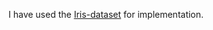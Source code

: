 I have used the [Iris-dataset](https://scikit-learn.org/stable/auto_examples/datasets/plot_iris_dataset.html) for implementation.
